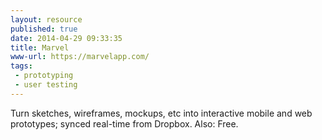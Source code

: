 ```yaml
---
layout: resource
published: true
date: 2014-04-29 09:33:35
title: Marvel
www-url: https://marvelapp.com/
tags:
 - prototyping
 - user testing
---
```


Turn sketches, wireframes, mockups, etc into interactive mobile and web prototypes; synced real-time from Dropbox. Also: Free.